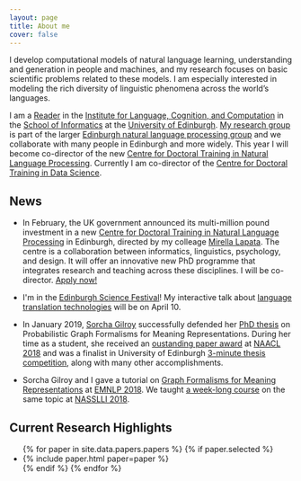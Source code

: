 ```yaml
---
layout: page
title: About me
cover: false
---
```


I develop computational models of natural language learning, 
understanding and generation in people and machines, and my research 
focuses on basic scientific problems related to these models. I am 
especially interested in modeling the rich diversity of linguistic
phenomena across the world’s languages. 

I am a [Reader](https://en.wikipedia.org/wiki/Reader_(academic_rank))
in the [Institute for Language, Cognition, and Computation](http://web.inf.ed.ac.uk/ilcc)
in the [School of Informatics](http://web.inf.ed.ac.uk/)
at the [University of Edinburgh](https://www.ed.ac.uk/). 
[My research group](collaborators) is part of the larger 
[Edinburgh natural language processing group](http://groups.inf.ed.ac.uk/edinburghnlp/)
and we collaborate with many people in Edinburgh and more widely. 
This year I will become co-director of the new
[Centre for Doctoral Training in Natural Language Processing](https://edinburghnlp.inf.ed.ac.uk/cdt/).
Currently I am co-director of the 
[Centre for Doctoral Training in Data Science](http://datascience.inf.ed.ac.uk/).


## News
* In February, the UK government announced its multi-million pound investment in a new
[Centre for Doctoral Training in Natural Language Processing](https://edinburghnlp.inf.ed.ac.uk/cdt/)
in Edinburgh, directed by my colleage [Mirella Lapata](http://homepages.inf.ed.ac.uk/mlap/).
The centre is a collaboration between informatics, linguistics, psychology, and design.
It will offer an innovative new PhD programme that integrates research and 
teaching across these disciplines.
I will be co-director. [Apply now!](https://edinburghnlp.inf.ed.ac.uk/cdt/)
 
* I'm in the [Edinburgh Science Festival](https://www.sciencefestival.co.uk/festival)!
My interactive talk about [language translation technologies](https://www.sciencefestival.co.uk/event-details/inside-google-translate)
will be on April 10.

* In January 2019, [Sorcha Gilroy](http://homepages.inf.ed.ac.uk/s1459276/) 
successfully defended her [PhD thesis](https://drive.google.com/file/d/1yi_dyiOKXbZdVNcGy789A26FE7nAoTn0/view?usp=sharing) on Probabilistic Graph Formalisms for
Meaning Representations. During her time as a student, she 
received an [oustanding paper award](https://naacl2018.wordpress.com/2018/04/11/outstanding-papers/)
at [NAACL 2018](http://naacl2018.org/) and was a finalist in University of Edinburgh 
[3-minute thesis competition](https://www.ed.ac.uk/institute-academic-development/postgraduate/doctoral/3mt/3mt-final),
along with many other accomplishments.

* Sorcha Gilroy and I gave a tutorial on 
[Graph Formalisms for Meaning Representations](https://bit.ly/GraphFormalismsEMNLP) at
[EMNLP 2018](http://emnlp2018.org/). We taught [a week-long course](https://drive.google.com/drive/folders/1NtdhgieGKpnTvpYiBCUgkE-g0ygKDyE_) on 
the same topic at [NASSLLI 2018](https://www.cmu.edu/nasslli2018/).

## Current Research Highlights

<ul>
{% for paper in site.data.papers.papers %}
  {% if paper.selected %}
  <li>
  {% include paper.html paper=paper %}
  </li>
  {% endif %}
{% endfor %}
</ul>

